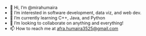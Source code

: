 - 👋 Hi, I’m @mirahumaira
- 👀 I’m interested in software development, data viz, and web dev.
- 🌱 I’m currently learning C++, Java, and Python
- 💞️ I’m looking to collaborate on anything and everything!
- 📫 How to reach me at afra.humaira3525@gmail.com

<!---
mirahumaira/mirahumaira is a ✨ special ✨ repository because its `README.md` (this file) appears on your GitHub profile.
You can click the Preview link to take a look at your changes.
--->
